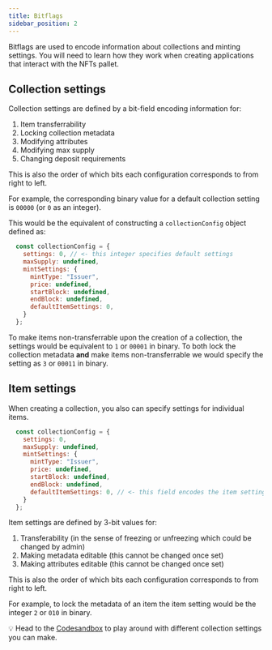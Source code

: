 ```yaml
---
title: Bitflags
sidebar_position: 2
---
```


Bitflags are used to encode information about collections and minting settings.
You will need to learn how they work when creating applications that interact with the NFTs pallet.

## Collection settings

Collection settings are defined by a bit-field encoding information for:

1. Item transferrability 
2. Locking collection metadata
3. Modifying attributes
4. Modifying max supply
5. Changing deposit requirements

This is also the order of which bits each configuration corresponds to from right to left.

For example, the corresponding binary value for a default collection setting is `00000` (or `0` as an integer). 

This would be the equivalent of constructing a `collectionConfig` object defined as:

```js
  const collectionConfig = {
    settings: 0, // <- this integer specifies default settings
    maxSupply: undefined,
    mintSettings: {
      mintType: "Issuer",
      price: undefined,
      startBlock: undefined,
      endBlock: undefined,
      defaultItemSettings: 0, 
    }
  };      
```

To make items non-transferrable upon the creation of a collection, the settings would be equivalent to `1` or `00001` in binary. To both lock the collection metadata **and** make items non-transferrable we would specify the setting as `3` or `00011` in binary.

## Item settings

When creating a collection, you also can specify settings for individual items.


```js
  const collectionConfig = {
    settings: 0, 
    maxSupply: undefined,
    mintSettings: {
      mintType: "Issuer",
      price: undefined,
      startBlock: undefined,
      endBlock: undefined,
      defaultItemSettings: 0, // <- this field encodes the item settings
    }
  };      
```

Item settings are defined by 3-bit values for:

1. Transferability (in the sense of freezing or unfreezing which could be changed by admin)
2. Making metadata editable (this cannot be changed once set)
3. Making attributes editable (this cannot be changed once set)

This is also the order of which bits each configuration corresponds to from right to left.

For example, to lock the metadata of an item the item setting would be the integer `2` or `010` in binary.

💡 Head to the [Codesandbox](./codesandbox.mdx) to play around with different collection settings you can make.